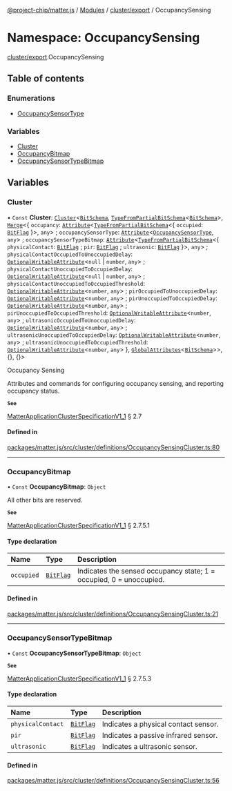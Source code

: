 [@project-chip/matter.js](../README.md) / [Modules](../modules.md) / [cluster/export](cluster_export.md) / OccupancySensing

# Namespace: OccupancySensing

[cluster/export](cluster_export.md).OccupancySensing

## Table of contents

### Enumerations

- [OccupancySensorType](../enums/cluster_export.OccupancySensing.OccupancySensorType.md)

### Variables

- [Cluster](cluster_export.OccupancySensing.md#cluster)
- [OccupancyBitmap](cluster_export.OccupancySensing.md#occupancybitmap)
- [OccupancySensorTypeBitmap](cluster_export.OccupancySensing.md#occupancysensortypebitmap)

## Variables

### Cluster

• `Const` **Cluster**: [`Cluster`](cluster_export.md#cluster)<[`BitSchema`](schema_export.md#bitschema), [`TypeFromPartialBitSchema`](schema_export.md#typefrompartialbitschema)<[`BitSchema`](schema_export.md#bitschema)\>, [`Merge`](util_export.md#merge)<{ `occupancy`: [`Attribute`](cluster_export.md#attribute)<[`TypeFromPartialBitSchema`](schema_export.md#typefrompartialbitschema)<{ `occupied`: [`BitFlag`](schema_export.md#bitflag-1)  }\>, `any`\> ; `occupancySensorType`: [`Attribute`](cluster_export.md#attribute)<[`OccupancySensorType`](../enums/cluster_export.OccupancySensing.OccupancySensorType.md), `any`\> ; `occupancySensorTypeBitmap`: [`Attribute`](cluster_export.md#attribute)<[`TypeFromPartialBitSchema`](schema_export.md#typefrompartialbitschema)<{ `physicalContact`: [`BitFlag`](schema_export.md#bitflag-1) ; `pir`: [`BitFlag`](schema_export.md#bitflag-1) ; `ultrasonic`: [`BitFlag`](schema_export.md#bitflag-1)  }\>, `any`\> ; `physicalContactOccupiedToUnoccupiedDelay`: [`OptionalWritableAttribute`](cluster_export.md#optionalwritableattribute)<``null`` \| `number`, `any`\> ; `physicalContactUnoccupiedToOccupiedDelay`: [`OptionalWritableAttribute`](cluster_export.md#optionalwritableattribute)<``null`` \| `number`, `any`\> ; `physicalContactUnoccupiedToOccupiedThreshold`: [`OptionalWritableAttribute`](cluster_export.md#optionalwritableattribute)<`number`, `any`\> ; `pirOccupiedToUnoccupiedDelay`: [`OptionalWritableAttribute`](cluster_export.md#optionalwritableattribute)<`number`, `any`\> ; `pirUnoccupiedToOccupiedDelay`: [`OptionalWritableAttribute`](cluster_export.md#optionalwritableattribute)<`number`, `any`\> ; `pirUnoccupiedToOccupiedThreshold`: [`OptionalWritableAttribute`](cluster_export.md#optionalwritableattribute)<`number`, `any`\> ; `ultrasonicOccupiedToUnoccupiedDelay`: [`OptionalWritableAttribute`](cluster_export.md#optionalwritableattribute)<`number`, `any`\> ; `ultrasonicUnoccupiedToOccupiedDelay`: [`OptionalWritableAttribute`](cluster_export.md#optionalwritableattribute)<`number`, `any`\> ; `ultrasonicUnoccupiedToOccupiedThreshold`: [`OptionalWritableAttribute`](cluster_export.md#optionalwritableattribute)<`number`, `any`\>  }, [`GlobalAttributes`](cluster_export.md#globalattributes-1)<[`BitSchema`](schema_export.md#bitschema)\>\>, {}, {}\>

Occupancy Sensing

Attributes and commands for configuring occupancy sensing, and reporting occupancy status.

**`See`**

[MatterApplicationClusterSpecificationV1_1](../interfaces/spec_export.MatterApplicationClusterSpecificationV1_1.md) § 2.7

#### Defined in

[packages/matter.js/src/cluster/definitions/OccupancySensingCluster.ts:80](https://github.com/project-chip/matter.js/blob/16d5b0d/packages/matter.js/src/cluster/definitions/OccupancySensingCluster.ts#L80)

___

### OccupancyBitmap

• `Const` **OccupancyBitmap**: `Object`

All other bits are reserved.

**`See`**

[MatterApplicationClusterSpecificationV1_1](../interfaces/spec_export.MatterApplicationClusterSpecificationV1_1.md) § 2.7.5.1

#### Type declaration

| Name | Type | Description |
| :------ | :------ | :------ |
| `occupied` | [`BitFlag`](schema_export.md#bitflag-1) | Indicates the sensed occupancy state; 1 = occupied, 0 = unoccupied. |

#### Defined in

[packages/matter.js/src/cluster/definitions/OccupancySensingCluster.ts:21](https://github.com/project-chip/matter.js/blob/16d5b0d/packages/matter.js/src/cluster/definitions/OccupancySensingCluster.ts#L21)

___

### OccupancySensorTypeBitmap

• `Const` **OccupancySensorTypeBitmap**: `Object`

**`See`**

[MatterApplicationClusterSpecificationV1_1](../interfaces/spec_export.MatterApplicationClusterSpecificationV1_1.md) § 2.7.5.3

#### Type declaration

| Name | Type | Description |
| :------ | :------ | :------ |
| `physicalContact` | [`BitFlag`](schema_export.md#bitflag-1) | Indicates a physical contact sensor. |
| `pir` | [`BitFlag`](schema_export.md#bitflag-1) | Indicates a passive infrared sensor. |
| `ultrasonic` | [`BitFlag`](schema_export.md#bitflag-1) | Indicates a ultrasonic sensor. |

#### Defined in

[packages/matter.js/src/cluster/definitions/OccupancySensingCluster.ts:56](https://github.com/project-chip/matter.js/blob/16d5b0d/packages/matter.js/src/cluster/definitions/OccupancySensingCluster.ts#L56)

